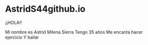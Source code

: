 # AstridS44github.io

¡¡HOLA!!

Mi nombre es Astrid Milena Sierra
Tengo 35 años
Me encanta hacer ejercicio
Y bailar
